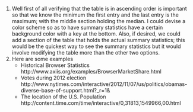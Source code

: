 <ol><li>Well first of all verifying that the table is in ascending order is important so that we know the minimum the first entry and the last entry is the maximum; with the middle section holding the median.  I could devise a color scheme so as to have summary statistics have a certain background color with a key at the bottom.  Also, if desired, we could add a section of the table that holds the actual summary statistics; this would be the quickest way to see the summary statistics but it would involve modifying the table more than the other two options.
 </li> <li>Here are some examples
 <ul><li>Historical Browser Statistics
http://www.axiis.org/examples/BrowserMarketShare.html</li><li>
Votes during 2012 election
http://www.nytimes.com/interactive/2012/11/07/us/politics/obamas-diverse-base-of-support.html?_r=1&</li><li>The location of the U.S. Population
http://content.time.com/time/interactive/0,31813,1549966,00.html
</li></ul></li></ol>


